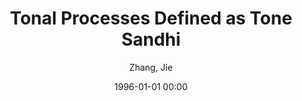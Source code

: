 ---
layout: post
title: Tonal Processes Defined as Tone Sandhi

date: 1996-01-01 00:00
author: Zhang, Jie
tags: ["productivity","syntax-phonology interface","tone features","tone sandhi","typology"]
year: 
---
